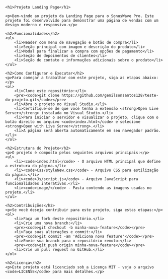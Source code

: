 <!DOCTYPE html>
<html lang="pt-br">

<head>
    <meta charset="UTF-8">
    <meta name="viewport" content="width=device-width, initial-scale=1.0">
    <title>README - Projeto Landing Page</title>
</head>

<body>

    <h1>Projeto Landing Page</h1>

    <p>Bem-vindo ao projeto da Landing Page para o SonusWave Pro. Este projeto foi desenvolvido para demonstrar uma página de vendas com um design moderno e responsivo.</p>

    <h2>Funcionalidades</h2>
    <ul>
        <li>Header com menu de navegação e botão de compra</li>
        <li>Seção principal com imagem e descrição do produto</li>
        <li>Modal para finalizar a compra com opções de pagamento</li>
        <li>Seção de depoimentos de clientes</li>
        <li>Seção de contato e informações adicionais sobre o produto</li>
    </ul>

    <h2>Como Configurar e Executar</h2>
    <p>Para começar a trabalhar com este projeto, siga as etapas abaixo:</p>
    <ol>
        <li>Clone este repositório:</li>
        <pre><code>git clone https://github.com/genilsonsantos128/teste-do-projeto.git</code></pre>
        <li>Abra o projeto no Visual Studio.</li>
        <li>Certifique-se de que você tenha a extensão <strong>Open Live Server</strong> instalada no Visual Studio.</li>
        <li>Para iniciar o servidor e visualizar o projeto, clique com o botão direito no arquivo <code>index.html</code> e selecione <strong>Open with Live Server</strong>.</li>
        <li>A página será aberta automaticamente em seu navegador padrão.</li>
    </ol>

    <h2>Estrutura do Projeto</h2>
    <p>O projeto é composto pelos seguintes arquivos principais:</p>
    <ul>
        <li><code>index.html</code> - O arquivo HTML principal que define a estrutura da página.</li>
        <li><code>Css/styleNew.css</code> - Arquivo CSS para estilização da página.</li>
        <li><code>Js/script.js</code> - Arquivo JavaScript para funcionalidades interativas.</li>
        <li><code>image/</code> - Pasta contendo as imagens usadas no projeto.</li>
    </ul>

    <h2>Contribuições</h2>
    <p>Se você deseja contribuir para este projeto, siga estas etapas:</p>
    <ol>
        <li>Faça um fork deste repositório.</li>
        <li>Crie uma nova branch:</li>
        <pre><code>git checkout -b minha-nova-feature</code></pre>
        <li>Faça suas alterações e commit:</li>
        <pre><code>git commit -am 'Adiciona nova feature'</code></pre>
        <li>Envie sua branch para o repositório remoto:</li>
        <pre><code>git push origin minha-nova-feature</code></pre>
        <li>Crie um pull request no GitHub.</li>
    </ol>

    <h2>Licença</h2>
    <p>Este projeto está licenciado sob a Licença MIT - veja o arquivo <code>LICENSE</code> para mais detalhes.</p>

</body>

</html>
